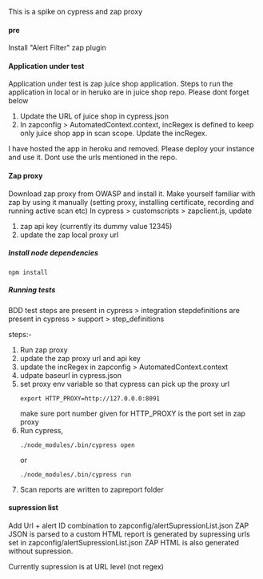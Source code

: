 This is a spike on cypress and zap proxy 

#### pre
Install "Alert Filter" zap plugin

#### Application under test 
Application under test is zap juice shop application. Steps to run the application in local or in heruko are in juice shop repo. Please dont forget below
1. Update the URL of juice shop in cypress.json
2. In zapconfig > AutomatedContext.context, incRegex is defined to keep only juice shop app in scan scope. Update the incRegex.

I have hosted the app in heroku and removed. Please deploy your instance and use it. Dont use the urls mentioned in the repo. 

#### Zap proxy
Download zap proxy from OWASP and install it. Make yourself familiar with zap by using it manually (setting proxy, installing certificate, recording and running active scan etc)
In  cypress > customscripts > zapclient.js, update 
1. zap api key (currently its dummy value 12345)
2. update the zap local proxy url



##### Install node dependencies
```
npm install
```

##### Running tests
BDD test steps are present in cypress > integration 
stepdefinitions are present in cypress > support > step_definitions

steps:-
1. Run zap proxy
2. update the zap proxy url and api key
3. update the incRegex in zapconfig > AutomatedContext.context
4. udpate baseurl in cypress.json
5. set proxy env variable so that cypress can pick up the proxy url
    ```
    export HTTP_PROXY=http://127.0.0.0:8091
    ```
    make sure port number given for HTTP_PROXY is the port set in zap proxy
6. Run cypress,
    ```
    ./node_modules/.bin/cypress open 
    ```
    or
    ```
    ./node_modules/.bin/cypress run
    ```
7. Scan reports are written to zapreport folder

#### supression list
Add Url + alert ID combination to zapconfig/alertSupressionList.json
ZAP JSON is parsed to a custom HTML report is generated by supressing urls set in zapconfig/alertSupressionList.json
ZAP HTML is also generated without supression. 

Currently supression is at URL level (not regex)


